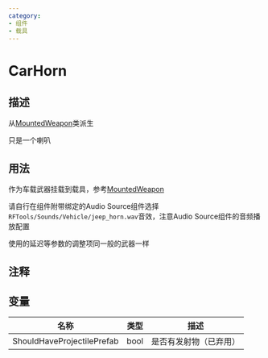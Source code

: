 ```yaml
---
category: 
- 组件
- 载具
---
```

# CarHorn

## 描述

从[MountedWeapon](./MountedWeapon.md)类派生

只是一个喇叭

## 用法
作为车载武器挂载到载具，参考[MountedWeapon](./MountedWeapon.md)

请自行在组件附带绑定的Audio Source组件选择`RFTools/Sounds/Vehicle/jeep_horn.wav`音效，注意Audio Source组件的音频播放配置

使用的延迟等参数的调整项同一般的武器一样
## 注释

## 变量
| 名称 | 类型 | 描述 |
| ----------- | ----------- | ----------- |
| ShouldHaveProjectilePrefab | bool | 是否有发射物（已弃用） |
